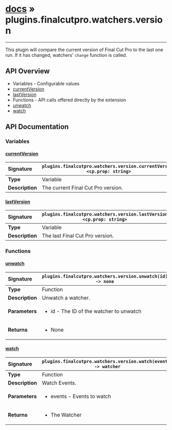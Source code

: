 # [docs](index.md) » plugins.finalcutpro.watchers.version
---

This plugin will compare the current version of Final Cut Pro to the last one run.
If it has changed, watchers' `change` function is called.

## API Overview
* Variables - Configurable values
 * [currentVersion](#currentversion)
 * [lastVersion](#lastversion)
* Functions - API calls offered directly by the extension
 * [unwatch](#unwatch)
 * [watch](#watch)

## API Documentation

### Variables

#### [currentVersion](#currentversion)
| <span style="float: left;">**Signature**</span> | <span style="float: left;">`plugins.finalcutpro.watchers.version.currentVersion <cp.prop: string>` </span>                                                          |
| -----------------------------------------------------|---------------------------------------------------------------------------------------------------------|
| **Type**                                             | Variable                                                                                         |
| **Description**                                      | The current Final Cut Pro version.                                                                                         |

#### [lastVersion](#lastversion)
| <span style="float: left;">**Signature**</span> | <span style="float: left;">`plugins.finalcutpro.watchers.version.lastVersion <cp.prop: string>` </span>                                                          |
| -----------------------------------------------------|---------------------------------------------------------------------------------------------------------|
| **Type**                                             | Variable                                                                                         |
| **Description**                                      | The last Final Cut Pro version.                                                                                         |

### Functions

#### [unwatch](#unwatch)
| <span style="float: left;">**Signature**</span> | <span style="float: left;">`plugins.finalcutpro.watchers.version.unwatch(id) -> none` </span>                                                          |
| -----------------------------------------------------|---------------------------------------------------------------------------------------------------------|
| **Type**                                             | Function                                                                                         |
| **Description**                                      | Unwatch a watcher.                                                                                         |
| **Parameters**                                       | <ul><li>id - The ID of the watcher to unwatch</li></ul> |
| **Returns**                                          | <ul><li>None</li></ul>          |

#### [watch](#watch)
| <span style="float: left;">**Signature**</span> | <span style="float: left;">`plugins.finalcutpro.watchers.version.watch(events) -> watcher` </span>                                                          |
| -----------------------------------------------------|---------------------------------------------------------------------------------------------------------|
| **Type**                                             | Function                                                                                         |
| **Description**                                      | Watch Events.                                                                                         |
| **Parameters**                                       | <ul><li>events - Events to watch</li></ul> |
| **Returns**                                          | <ul><li>The Watcher</li></ul>          |


